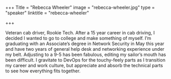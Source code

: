 +++
Title = "Rebecca Wheeler"
image = "rebecca-wheeler.jpg"
type = "speaker"
linktitle = "rebecca-wheeler"

+++

Veteran cab driver, Rookie Tech.  After a 15 year career in cab driving, I decided I wanted to go to college and make something of myself.  I’m graduating with an Associate’s degree in Network Security in May this year and have two years of general help desk and networking experience under my belt.  Adjusting to a 9-5 has been fabulous, editing my sailor’s mouth has been difficult.  I gravitate to DevOps for the touchy-feely parts as I transition my career and work culture, but appreciate and absorb the technical parts to see how everything fits together.

